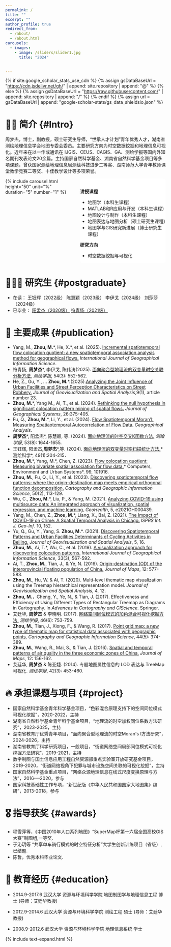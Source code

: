 ```yaml
---
permalink: /
title: ""
excerpt: ""
author_profile: true
redirect_from: 
  - /about/
  - /about.html
carousels:
  - images: 
    - image: /sliders/slider1.jpg
      title: "2024"


---
```


<style>
.main-content {
  display: flex;
  justify-content: space-between;
  gap: 20px;
}

.sliderBar {
  flex: 4;

  border-radius: 8px;

}

.sliderText {
  flex: 5;
  background-color: #fff;
  border-radius: 8px;
  padding-top:1rem;
}

.carousel__holder {
  width: 100%;
  height: 90%;
}

@media (max-width:768px){
  .main-content{
    flex-direction:column;
  }
  .sliderBar{
    max-width:100%;
    order:0;
  }
  .sliderText{
    order:1;
  }
}
</style>

{% if site.google_scholar_stats_use_cdn %}
{% assign gsDataBaseUrl = "https://cdn.jsdelivr.net/gh/" | append: site.repository | append: "@" %}
{% else %}
{% assign gsDataBaseUrl = "https://raw.githubusercontent.com/" | append: site.repository | append: "/" %}
{% endif %}
{% assign url = gsDataBaseUrl | append: "google-scholar-stats/gs_data_shieldsio.json" %}

<span class='anchor' id='about-me'></span>
# 👨‍🏫 简介 {#Intro}
周梦杰，博士，副教授，硕士研究生导师，“世承人才计划”青年优秀人才，湖南省测绘地理信息学会地图专委会委员。主要研究方向为时空数据挖掘和地理信息可视化。近年来在以一作或通讯在 IJGIS、CEUS、CAGIS、GA、测绘学报等国内外知名期刊发表论文20余篇。主持国家自然科学基金、湖南省自然科学基金项目等多项课题，曾获国家测绘地理信息局测绘科技进步二等奖、湖南师范大学青年教师课堂教学竞赛二等奖、十佳教学设计等多项荣誉。


<!-- 
{% include carousel.html height="50" unit="%" duration="5" number="1" %}

<div class='paper-box'><div class='paper-box-image'><div><div class="badge">In class</div><img src='images/in class.jpg' alt="sym" width="100%"></div></div>
<div class='paper-box-text' markdown="1">


</div>

</div>

-->

<div class="main-content">
  <div class="sliderBar">
    {% include carousel.html height="50" unit="%" duration="5" number="1" %}
  </div>
  <div class='sliderText' markdown="1">


**讲授课程**

- 地图学（本科生课程）
- MATLAB和R应用与开发（本科生课程）
- 地图设计与制作（本科生课程）
- 地图表达与地图分析（硕士研究生课程）
- 地图学与GIS研究新进展（博士研究生课程）


**研究方向**

- 时空数据挖掘与可视化

</div>
</div>




# 👨🏻‍🎓 研究生 {#postgraduate}
- 在读： 王钰辉（2022级） 陈慧颖（2023级） 李伊戈（2024级） 刘莎莎（2024级） 
- 已毕业： [阳孟杰（2020级）](/students/yangmengjie_2020/) [符青扬（2021级）]() 


# 📝 主要成果 {#publication} 

- Yang, M., **Zhou, M.**\*, He, X.\*, et al. (2025). [Incremental spatiotemporal flow colocation quotient: a new spatiotemporal association analysis method for geographical flows.](https://www.tandfonline.com/doi/full/10.1080/13658816.2024.2445180) *International Journal of Geographical Information Science*.
- 符青扬, **周梦杰**\*, 李伊戈, 陈伟涛(2025). [面向聚合型地理流的双变量时空关联分析方法.](http://xb.chinasmp.com/CN/10.11947/j.AGCS.2025.20240011) *测绘学报*, 54(3): 552-562.
- He, Z., Gu, Y., ... **Zhou, M.**\*.(2025).[Analyzing the Joint Influence of Urban Facilities and Street Perception Characteristics on Street Robbery.](https://link.springer.com/article/10.1007/s41651-025-00222-7) *Journal of Geovisualization and Spatial Analysis*,9(1), article number 23.
-  **Zhou, M.**\*, Yang M., Ai, T., et al. (2024). [Rethinking the null hypothesis in significant colocation pattern mining of spatial flows.](https://link.springer.com/article/10.1007/s10109-024-00439-y) *Journal of Geographical Systems*, 26:375-405.
- Fu, Q.,  **Zhou, M.**\*, Li, Y., et al. (2024). [Flow Spatiotemporal Moran’I: Measuring Spatiaotemporal Autocorrelation of Flow Data.](https://onlinelibrary.wiley.com/doi/10.1111/gean.12397) *Geographical Analysis*.
- **周梦杰**\*, 阳孟杰\*, 陈慧颖, 等. (2024). [面向地理流的时空交叉K函数方法.](http://xb.chinasmp.com/CN/10.11947/j.AGCS.2024.20230258) *测绘学报*, 53(8): 1644-1655.
- 王钰辉, 阳孟杰,**周梦杰**\*,等. (2024). [面向地理流的双变量时空扫描统计方法.](https://chkd.cbpt.cnki.net/WKE2/WebPublication/paperDigest.aspx?paperID=5a4312a8-9de5-416d-be42-233400fe41b2)* 测绘科学*, 49(1):204-215．
-  **Zhou, M.**\*, Yang, M.\*, Chen, Z. (2023). [Flow colocation quotient: Measuring bivariate spatial association for flow data.](https://www.sciencedirect.com/science/article/pii/S0198971522001600?via%3Dihub)* Computers, Environment and Urban Systems*. 99, 101916.
-  **Zhou, M.**, Fu, Q., Li, Y., et al. (2023). [Discovering spatiotemporal flow patterns: where the origin–destination map meets empirical orthogonal function decomposition.](https://www.tandfonline.com/doi/full/10.1080/15230406.2023.2171490) *Cartography and Geographic Information Science*, 50(2), 113-129.
- Wu, C.,  **Zhou, M.**\*, Liu, P., & Yang, M. (2021). [Analyzing COVID-19 using multisource data: An integrated approach of visualization, spatial regression, and machine learning.](https://agupubs.onlinelibrary.wiley.com/doi/10.1029/2021GH000439) *GeoHealth*, 5, e2021GH000439.
- Yang, M., Chen, Z.,  **Zhou, M.**\*, Liang, X., Bai, Z. (2021). [The Impact of COVID-19 on Crime: A Spatial Temporal Analysis in Chicago.](https://www.mdpi.com/2220-9964/10/3/152) *ISPRS Int. J. Geo-Inf*. 10, 152.
- Yu, Q., Gu, Y., Yang, S.  **Zhou, M.**\*. (2021). [Discovering Spatiotemporal Patterns and Urban Facilities Determinants of Cycling Activities in Beijing.](https://link.springer.com/article/10.1007/s41651-021-00084-9) *Journal of Geovisualization and Spatial Analysis*, 5, 16.
-  **Zhou, M.**, Ai, T.*, Wu, C., et al. (2019). [A visualization approach for discovering colocation patterns.](https://www.tandfonline.com/doi/full/10.1080/13658816.2018.1550784) *International Journal of Geographical Information Science*, 33(3), 567-592. 
- Ai, T.,  **Zhou, M.**, Tian, J., & Ye, N. (2016). [Origin-destination (OD) of the interprovincial floating population of China.](https://www.tandfonline.com/doi/full/10.1080/17445647.2016.1239556) *Journal of Maps*, 12: 577-583. 
-  **Zhou, M.**, Hu, W. & Ai, T. (2020). Multi-level thematic map visualization using the Treemap hierarchical representation model. *Journal of Geovisualization and Spatial Analysis*, 4, 12. 
-  **Zhou, M.**，Cheng, Y., Ye, N., & Tian, J. (2017). Effectiveness and Efficiency of Using Different Types of Rectangular Treemap as Diagrams in Cartography. In *Advances in Cartography and GIScience*. Springer. 
- 艾廷华, **周梦杰** & 李晓明. (2017). [网络空间同位模式的加色混合可视化挖掘方法.](http://xb.chinasmp.com/CN/10.11947/j.AGCS.2017.20160324) *测绘学报*, 46(6): 753-759. 
-  **Zhou, M.**, Tian, J., Xiong, F., & Wang, R. (2017). [Point grid map: a new type of thematic map for statistical data associated with geographic points.](https://www.tandfonline.com/doi/full/10.1080/15230406.2016.1160797) *Cartography and Geographic Information Science*, 44(5): 374-389. 
-  **Zhou, M.**, Wang, R., Mai, S., & Tian, J. (2016). [Spatial and temporal patterns of air quality in the three economic zones of China.](https://www.tandfonline.com/doi/full/10.1080/17445647.2016.1187095) *Journal of Maps*, 12: 156-162.
- 艾廷华, **周梦杰** & 陈亚婕. (2014). 专题地图属性信息的 LOD 表达与 TreeMap 可视化. *测绘学报*, 42(3): 453-460. 	

# 🔥 承担课题与项目 {#project}
- 国家自然科学基金青年科学基金项目，“色彩混合原理支持下的空间同位模式可视化挖掘”，2020-2022，主持
- 湖南省自然科学基金青年科学基金项目，“地理流的时空加权同位系数方法研究”，2023-2025，主持
- 湖南省教育厅优秀青年项目，“面向聚合型地理流的时空Moran's I方法研究”，2024-2026，主持
- 湖南省教育厅科学研究项目，一般项目，“街道网络空间局部同位模式可视化挖掘方法研究”，2019-2021，主持
- 数字制图与国土信息应用工程自然资源部重点实验室开放研究基金项目， 2019-2020，“街道网络视角下犯罪与城市设施空间关联的可视化挖掘”，主持
- 国家自然科学基金重点项目，“网络众源地理信息在线式尺度变换原理与方法”，2016---2020，参与
- 国家科技基础性工作专项，“新世纪版《中华人民共和国国家大地图集》编研”，2013-2018，参与


# 🎖 指导获奖 {#awards} 
- 程雪萍等，《中国2010年人口系列地图》“SuperMap杯第十六届全国高校GIS大赛”制图组,一等奖.
- 于沁玥等 “共享单车骑行模式的时空特征分析”大学生创新训练项目（省级）, 已结题.
- 陈哲，优秀本科毕业论文.


# 📖 教育经历 {#education} 
- 2014.9-2017.6 武汉大学 资源与环境科学学院 地图制图学与地理信息工程 博士 (导师：艾廷华教授)
- 2012.9-2014.6 武汉大学 资源与环境科学学院 测绘工程 硕士 (导师：艾廷华教授)
- 2008.9-2012.6 武汉大学 资源与环境科学学院 地理信息系统 学士



  <script defer src="https://cn.vercount.one/js"></script>
<script>
var _hmt = _hmt || [];
(function() {
  var hm = document.createElement("script");
  hm.src =  "https://hm.baidu.com/hm.js?b3cab4d5f875ea359a1d03e8abb22a5f";
  var s = document.getElementsByTagName("script")[0]; 
  s.parentNode.insertBefore(hm, s);
})();
</script>

{% include text-expand.html %}
